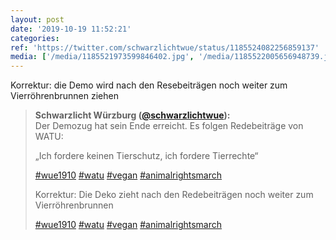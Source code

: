 ```yaml
---
layout: post
date: '2019-10-19 11:52:21'
categories: 
ref: 'https://twitter.com/schwarzlichtwue/status/1185524082256859137'
media: ['/media/1185521973599846402.jpg', '/media/1185522005656948739.jpg']
---
```

Korrektur: die Demo wird nach den Resebeiträgen noch weiter zum Vierröhrenbrunnen ziehen
> <b>Schwarzlicht Würzburg ([@schwarzlichtwue](https://twitter.com/schwarzlichtwue)):</b>  
>Der Demozug hat sein Ende erreicht. Es folgen Redebeiträge von WATU:  
>  
>  
>  
>„Ich fordere keinen Tierschutz, ich fordere Tierrechte“  
>  
>[#wue1910](/t/wue1910) [#watu](/t/watu) [#vegan](/t/vegan) [#animalrightsmarch](/t/animalrightsmarch)   
>  
>Korrektur: Die Deko zieht nach den Redebeiträgen noch weiter zum Vierröhrenbrunnen  
>  
>[#wue1910](/t/wue1910) [#watu](/t/watu) [#vegan](/t/vegan) [#animalrightsmarch](/t/animalrightsmarch)  

